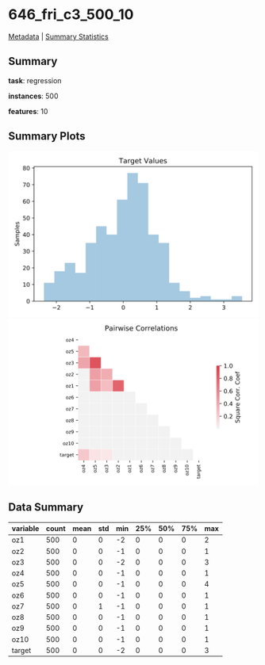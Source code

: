 # 646_fri_c3_500_10

[Metadata](metadata.yaml) | [Summary Statistics](summary_stats.csv)

## Summary

**task**: regression

**instances**: 500

**features**: 10

## Summary Plots

![Labels](label.svg)
![Corr](corr.svg)

## Data Summary

|	variable	|	count	|	mean	|	std	|	min	|	25%	|	50%	|	75%	|	max|
| --- | --- | --- | --- | --- | --- | --- | --- | --- |
|	oz1	|	500	|	0	|	0	|	-2	|	0	|	0	|	0	|	2
|	oz2	|	500	|	0	|	0	|	-1	|	0	|	0	|	0	|	1
|	oz3	|	500	|	0	|	0	|	-2	|	0	|	0	|	0	|	3
|	oz4	|	500	|	0	|	0	|	-1	|	0	|	0	|	0	|	1
|	oz5	|	500	|	0	|	0	|	-1	|	0	|	0	|	0	|	4
|	oz6	|	500	|	0	|	0	|	-1	|	0	|	0	|	0	|	1
|	oz7	|	500	|	0	|	1	|	-1	|	0	|	0	|	0	|	1
|	oz8	|	500	|	0	|	0	|	-1	|	0	|	0	|	0	|	1
|	oz9	|	500	|	0	|	0	|	-1	|	0	|	0	|	0	|	1
|	oz10	|	500	|	0	|	0	|	-1	|	0	|	0	|	0	|	1
|	target	|	500	|	0	|	0	|	-2	|	0	|	0	|	0	|	3
